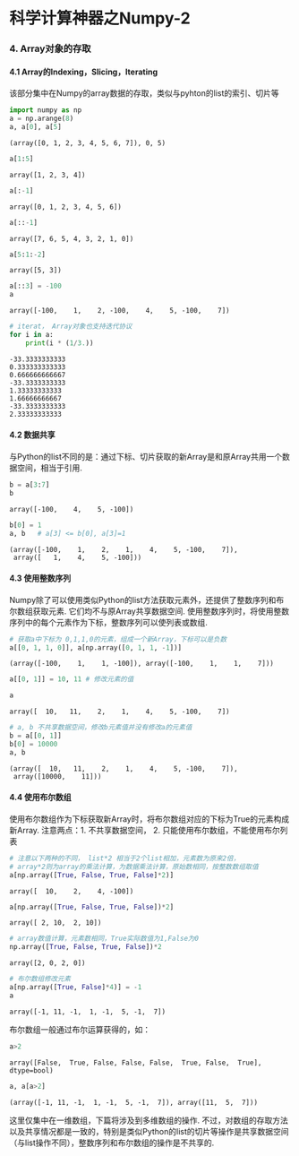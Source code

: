 
# 科学计算神器之Numpy-2

### 4. Array对象的存取
#### 4.1 Array的Indexing，Slicing，Iterating
该部分集中在Numpy的array数据的存取，类似与pyhton的list的索引、切片等


```python
import numpy as np
a = np.arange(8)
a, a[0], a[5]
```




    (array([0, 1, 2, 3, 4, 5, 6, 7]), 0, 5)




```python
a[1:5]
```




    array([1, 2, 3, 4])




```python
a[:-1]
```




    array([0, 1, 2, 3, 4, 5, 6])




```python
a[::-1]
```




    array([7, 6, 5, 4, 3, 2, 1, 0])




```python
a[5:1:-2]
```




    array([5, 3])




```python
a[::3] = -100
a
```




    array([-100,    1,    2, -100,    4,    5, -100,    7])




```python
# iterat， Array对象也支持迭代协议
for i in a:
    print(i * (1/3.))
```

    -33.3333333333
    0.333333333333
    0.666666666667
    -33.3333333333
    1.33333333333
    1.66666666667
    -33.3333333333
    2.33333333333


#### 4.2 数据共享
与Python的list不同的是：通过下标、切片获取的新Array是和原Array共用一个数据空间，相当于引用.


```python
b = a[3:7]
b
```




    array([-100,    4,    5, -100])




```python
b[0] = 1
a, b   # a[3] <= b[0], a[3]=1
```




    (array([-100,    1,    2,    1,    4,    5, -100,    7]),
     array([   1,    4,    5, -100]))



#### 4.3 使用整数序列
Numpy除了可以使用类似Python的list方法获取元素外，还提供了整数序列和布尔数组获取元素. 它们均不与原Array共享数据空间.
使用整数序列时，将使用整数序列中的每个元素作为下标，整数序列可以使列表或数组.


```python
# 获取a中下标为 0,1,1,0的元素，组成一个新Array，下标可以是负数
a[[0, 1, 1, 0]], a[np.array([0, 1, 1, -1])]
```




    (array([-100,    1,    1, -100]), array([-100,    1,    1,    7]))




```python
a[[0, 1]] = 10, 11 # 修改元素的值
```


```python
a
```




    array([  10,   11,    2,    1,    4,    5, -100,    7])




```python
# a, b 不共享数据空间，修改b元素值并没有修改a的元素值
b = a[[0, 1]]
b[0] = 10000
a, b
```




    (array([  10,   11,    2,    1,    4,    5, -100,    7]),
     array([10000,    11]))



#### 4.4 使用布尔数组
使用布尔数组作为下标获取新Array时，将布尔数组对应的下标为True的元素构成新Array. 注意两点：1. 不共享数据空间， 2. 只能使用布尔数组，不能使用布尔列表


```python
# 注意以下两种的不同， list*2 相当于2个list相加，元素数为原来2倍，
# array*2则为array的乘法计算，为数据乘法计算，原始数相同，按整数数组取值
a[np.array([True, False, True, False]*2)]
```




    array([  10,    2,    4, -100])




```python
a[np.array([True, False, True, False])*2]
```




    array([ 2, 10,  2, 10])




```python
# array数值计算，元素数相同，True实际数值为1,False为0
np.array([True, False, True, False])*2
```




    array([2, 0, 2, 0])




```python
# 布尔数组修改元素
a[np.array([True, False]*4)] = -1
a
```




    array([-1, 11, -1,  1, -1,  5, -1,  7])



布尔数组一般通过布尔运算获得的，如：


```python
a>2
```




    array([False,  True, False, False, False,  True, False,  True], dtype=bool)




```python
a, a[a>2]
```




    (array([-1, 11, -1,  1, -1,  5, -1,  7]), array([11,  5,  7]))



这里仅集中在一维数组，下篇将涉及到多维数组的操作. 不过，对数组的存取方法以及共享情况都是一致的，特别是类似Python的list的切片等操作是共享数据空间（与list操作不同），整数序列和布尔数组的操作是不共享的.
